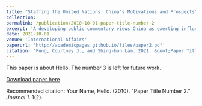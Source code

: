 ```yaml
---
title: "Staffing the United Nations: China's Motivations and Prospects"
collection:
permalink: /publication/2010-10-01-paper-title-number-2
excerpt: 'A developing public commentary views China as exerting influence in international organizations to legitimize and disseminate PRC foreign policy values and interests.'
date: 2021-10-01
venue: 'International Affairs'
paperurl: 'http://academicpages.github.io/files/paper2.pdf'
citation: 'Fung, Courtney J., and Shing-hon Lam. 2021. &quot;Paper Title Number 2.&quot; <i>International Affairs</i>. 1(2).'
---
```

This paper is about Hello. The number 3 is left for future work.

[Download paper here](http://academicpages.github.io/files/paper2.pdf)

Recommended citation: Your Name, Hello. (2010). "Paper Title Number 2." <i>Journal 1</i>. 1(2).